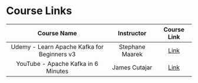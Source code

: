 # Course Links

|                 Course Name                 |   Instructor    |                     Course Link                     |
| :-----------------------------------------: | :-------------: | :-------------------------------------------------: |
| Udemy - Learn Apache Kafka for Beginners v3 | Stephane Maarek | [Link](https://www.udemy.com/course/apache-kafka/)  |
|     YouTube - Apache Kafka in 6 Minutes     |   James Cutajar    | [Link](https://www.youtube.com/watch?v=Ch5VhJzaoaI) |
